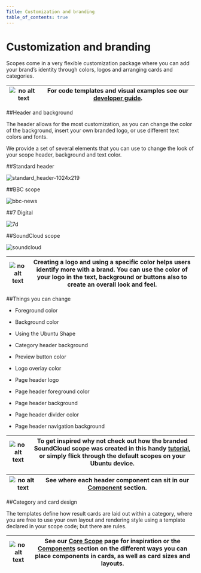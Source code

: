 ```yaml
---
Title: Customization and branding
table_of_contents: true
---
```


# Customization and branding

Scopes come in a very flexible customization package where you can add your brand’s identity through colors, logos and arranging cards and categories.


|![no alt text](https://assets.ubuntu.com/v1/0d9d7281-developer_links..png)|For code templates and visual examples see our  [developer guide](../guides/scopes-customization-branding.md).|
|----|----|

##Header and background

The header allows for the most customization, as you can change the color of the background, insert your own branded logo, or use different text colors and fonts.

We provide a set of several elements that you can use to change the look of your scope header, background and text color.

##Standard header

![standard_header-1024x219](https://assets.ubuntu.com/v1/98658783-standard_header-1024x2191.png)

##BBC scope

![bbc-news](https://assets.ubuntu.com/v1/cddd334c-bbc-news.png)

##7 Digital

![7d](https://assets.ubuntu.com/v1/002f50f3-7d.png)

##SoundCloud scope

![soundcloud](https://assets.ubuntu.com/v1/c1c5f0e0-soundcloud.png)

|![no alt text](https://assets.ubuntu.com/v1/7024ba0f-information-link.png)|Creating a logo and using a specific color helps users identify more with a brand. You can use the color of your logo in the text, background or buttons also to create an overall look and feel.|
|----|----|

##Things you can change

- Foreground color

- Background color

- Using the Ubuntu Shape

- Category header background

- Preview button color

- Logo overlay color

- Page header logo

- Page header foreground color

- Page header background

- Page header divider color

- Page header navigation background

|![no alt text](https://assets.ubuntu.com/v1/0d9d7281-developer_links..png)|To get inspired why not check out how the branded SoundCloud scope was created in this handy  [tutorial](../tutorials/write-a-json-scope-in-cpp.md), or simply flick through the default scopes on your Ubuntu device.|
|----|----|

|![no alt text](https://assets.ubuntu.com/v1/9e8b37dd-link_external.png)|See where each header component can sit in our  [Component](components.md) section.|
|----|----|

##Category and card design

The templates define how result cards are laid out within a category, where you are free to use your own layout and rendering style using a template declared in your scope code; but there are rules.

|![no alt text](https://assets.ubuntu.com/v1/9e8b37dd-link_external.png)|See our  [Core Scope](core-scopes.md) page for inspiration or the  [Components](components.md) section on the different ways you can place components in cards, as well as card sizes and layouts.|
|----|----|
